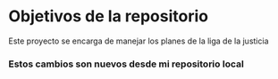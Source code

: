 # Objetivos de la repositorio

Este proyecto se encarga de manejar los planes de la liga de la justicia

### Estos cambios son nuevos desde mi repositorio local

